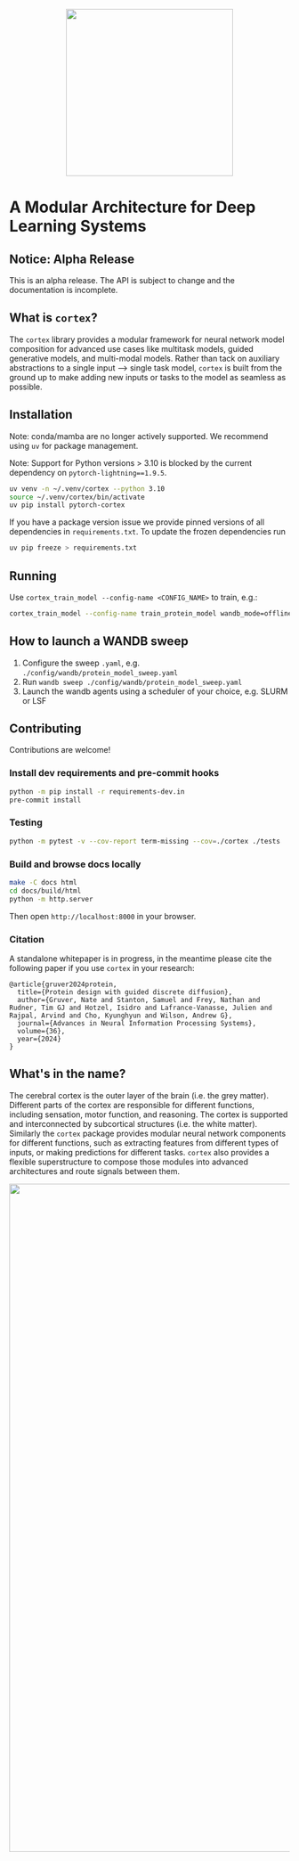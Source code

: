 <p align="center">
<img src="docs/assets/cortex_logo_concept_v1.png" width=300px>
</p>

# A Modular Architecture for Deep Learning Systems

## Notice: Alpha Release
This is an alpha release. The API is subject to change and the documentation is incomplete.

## What is `cortex`?

The `cortex` library provides a modular framework for neural network model composition for advanced use cases like multitask models, guided generative models, and multi-modal models.
Rather than tack on auxiliary abstractions to a single input --> single task model, `cortex` is built from the ground up to make adding new inputs or tasks to the model as seamless as possible.


## Installation

Note: conda/mamba are no longer actively supported. We recommend using `uv` for package management.

Note: Support for Python versions > 3.10 is blocked by the current dependency on `pytorch-lightning==1.9.5`.

```bash
uv venv -n ~/.venv/cortex --python 3.10
source ~/.venv/cortex/bin/activate
uv pip install pytorch-cortex
```


If you have a package version issue we provide pinned versions of all dependencies in `requirements.txt`.
To update the frozen dependencies run

```bash
uv pip freeze > requirements.txt
```


## Running

Use `cortex_train_model --config-name <CONFIG_NAME>` to train, e.g.:

```bash
cortex_train_model --config-name train_protein_model wandb_mode=offline
```


## How to launch a WANDB sweep

1. Configure the sweep `.yaml`, e.g. `./config/wandb/protein_model_sweep.yaml`
2. Run `wandb sweep ./config/wandb/protein_model_sweep.yaml`
3. Launch the wandb agents using a scheduler of your choice, e.g. SLURM or LSF


## Contributing

Contributions are welcome!

### Install dev requirements and pre-commit hooks

```bash
python -m pip install -r requirements-dev.in
pre-commit install
```

### Testing

```bash
python -m pytest -v --cov-report term-missing --cov=./cortex ./tests
```

### Build and browse docs locally

```bash
make -C docs html
cd docs/build/html
python -m http.server
```

Then open `http://localhost:8000` in your browser.



### Citation

A standalone whitepaper is in progress, in the meantime please cite the following paper if you use `cortex` in your research:

```
@article{gruver2024protein,
  title={Protein design with guided discrete diffusion},
  author={Gruver, Nate and Stanton, Samuel and Frey, Nathan and Rudner, Tim GJ and Hotzel, Isidro and Lafrance-Vanasse, Julien and Rajpal, Arvind and Cho, Kyunghyun and Wilson, Andrew G},
  journal={Advances in Neural Information Processing Systems},
  volume={36},
  year={2024}
}
```


## What's in the name?

The cerebral cortex is the outer layer of the brain (i.e. the grey matter). Different parts of the cortex are responsible for different functions, including sensation, motor function, and reasoning. The cortex is supported and interconnected by subcortical structures (i.e. the white matter). Similarly the `cortex` package provides modular neural network components for different functions, such as extracting features from different types of inputs, or making predictions for different tasks.
`cortex` also provides a flexible superstructure to compose those modules into advanced architectures and route signals between them.

<p align="center">
<img src="docs/assets/neural_tree_banner.png" width=1200px>
</p>
